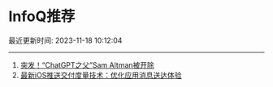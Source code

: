 # InfoQ推荐

最近更新时间: 2023-11-18 10:12:04

--- 
1. [突发！“ChatGPT之父”Sam Altman被开除](https://www.infoq.cn/article/Yo5o2bDbyMubTGFr9Qq7) 
2. [最新iOS推送交付度量技术：优化应用消息送达体验](https://www.infoq.cn/article/wulVy1lS8KmZ65WZPUJf) 
